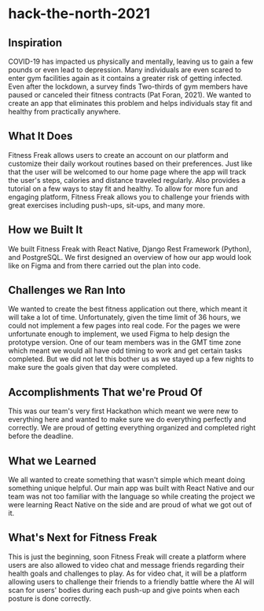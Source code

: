 # hack-the-north-2021

## Inspiration
COVID-19 has impacted us physically and mentally, leaving us to gain a few pounds or even lead to depression. Many individuals are even scared to enter gym facilities again as it contains a greater risk of getting infected. Even after the lockdown, a survey finds Two-thirds of gym members have paused or canceled their fitness contracts (Pat Foran, 2021). We wanted to create an app that eliminates this problem and helps individuals stay fit and healthy from practically anywhere.

## What It Does
Fitness Freak allows users to create an account on our platform and customize their daily workout routines based on their preferences. Just like that the user will be welcomed to our home page where the app will track the user's steps, calories and distance traveled regularly. Also provides a tutorial on a few ways to stay fit and healthy. To allow for more fun and engaging platform, Fitness Freak allows you to challenge your friends with great exercises including push-ups, sit-ups, and many more.

## How we Built It
We built Fitness Freak with React Native, Django Rest Framework (Python), and PostgreSQL. We first designed an overview of how our app would look like on Figma and from there carried out the plan into code.

## Challenges we Ran Into
We wanted to create the best fitness application out there, which meant it will take a lot of time. Unfortunately, given the time limit of 36 hours, we could not implement a few pages into real code. For the pages we were unfortunate enough to implement, we used Figma to help design the prototype version. One of our team members was in the GMT time zone which meant we would all have odd timing to work and get certain tasks completed. But we did not let this bother us as we stayed up a few nights to make sure the goals given that day were completed.

## Accomplishments That we're Proud Of
This was our team's very first Hackathon which meant we were new to everything here and wanted to make sure we do everything perfectly and correctly. We are proud of getting everything organized and completed right before the deadline.

## What we Learned
We all wanted to create something that wasn't simple which meant doing something unique helpful. Our main app was built with React Native and our team was not too familiar with the language so while creating the project we were learning React Native on the side and are proud of what we got out of it.

## What's Next for Fitness Freak
This is just the beginning, soon Fitness Freak will create a platform where users are also allowed to video chat and message friends regarding their health goals and challenges to play. As for video chat, it will be a platform allowing users to challenge their friends to a friendly battle where the AI will scan for users' bodies during each push-up and give points when each posture is done correctly.
